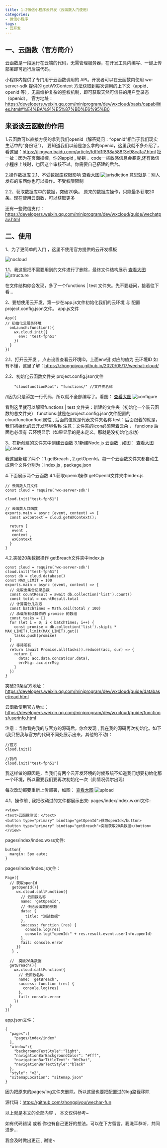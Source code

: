 ```yaml
---
title: 1-2微信小程序云开发（云函数入门使用）
categories:
- 微信小程序
tags:
- 云开发
---
```



## 一、云函数（官方简介）
云函数是一段运行在云端的代码，无需管理服务器，在开发工具内编写、一键上传部署即可运行后端代码。

小程序内提供了专门用于云函数调用的 API。开发者可以在云函数内使用 wx-server-sdk 提供的 getWXContext 方法获取到每次调用的上下文（appid、openid 等），无需维护复杂的鉴权机制，即可获取天然可信任的用户登录态（openid）。
官方地址：https://developers.weixin.qq.com/miniprogram/dev/wxcloud/basis/capabilities.html#%E4%BA%91%E5%87%BD%E6%95%B0


## 来谈谈云函数的作用
1.云函数可以直接方便的拿到我们openid（解答疑问：“openid”相当于我们现实生活中的“身份证”）。
要知道我们以前是怎么拿的openid，这里我就不多介绍了，看这里：https://jingyan.baidu.com/article/fdffd1f898a588f3e98ca1a7.html
扯一扯：因为在页面操控，你的appid , 秘钥 ，code一些敏感信息会暴露,还有微信小程序上线时，也因这个审核不过。你需要自己搭建的后台。

2.操作数据库
2.1、不受数据库权限影响
[查看大图](https://s1.ax1x.com/2020/05/24/YzzLHH.png)
![jurisdiction](https://s1.ax1x.com/2020/05/24/YzzLHH.png)
意思就是：别人发布的东西你也可以操作。不受权限限制

2.2、获取数据库中的数据，突破20条。
原来的数据库操作，只能最多获取20条。现在使用云函数，可以获取更多

还有一些微信支付：https://developers.weixin.qq.com/miniprogram/dev/wxcloud/guide/wechatpay.html

## 二、使用
1、为了更简单的入门 ，这里不使用官方提供的云开发模板 

![nocloud](https://s1.ax1x.com/2020/05/18/YfyX7V.png)

1.1、我这里把不需要用到的文件进行了删除，最终文件结构展示
[查看大图](https://s1.ax1x.com/2020/05/24/YzNeN4.png)
![structure](https://s1.ax1x.com/2020/05/24/YzNeN4.png)

在文件结构你会发现，多了一个functions | test 文件夹。先不要疑问，接着往下看...

2、要想使用云开发，第一步在app.js文件初始化我们的云环境 与 配置project.config.json文件。
app.js文件
```
App({
// 初始化云服务环境
  onLaunch:function(){
    wx.cloud.init({
      env: 'test-fph51'
    })
  }
})
```

2.1、打开云开发 ，点击设置查看云环境ID。上面env键 对应的值为 云环境ID
如有不懂，这里了解：https://zhongqiyou.github.io/2020/05/17/wechat-cloud/

2.2、初始化云函数文件夹
project.config.json文件
```
	"cloudfunctionRoot": "functions/" //文件夹名称
```
//因为只是添加一行代码，所以就不全部编写了。看图：
[查看大图](https://s1.ax1x.com/2020/05/24/Yza3kD.png)
![configure](https://s1.ax1x.com/2020/05/24/Yza3kD.png)

看到这里就可以解释functions | test 文件夹：新建的文件夹（初始化一个装云函数的总文件夹）
functions:就是在project.config.json文件配置的cloudfunctionRoot属性 , 后面的值就是代表文件夹名称
test：后面跟着的就是，我们初始化的云开发环境名称
注意：文件夹的icon必须带着云朵 ， funcions 后面也必须有 云环境显示（如果显示的是未定义。那就是没初始化成功）

3、在新创建的文件夹中创建云函数
3.1新建Node.js 云函数 , 如图：
[查看大图](https://s1.ax1x.com/2020/05/24/YzjYX4.png)
![create](https://s1.ax1x.com/2020/05/24/YzjYX4.png)

我这里新建了两个：1.getBreach , 2.getOpenId。每一个云函数文件夹都自动生成两个文件分别为：index.js , package.json


4.下面展示两个云函数
4.1.获取openid操作
getOpenId文件夹中index.js
```
// 云函数入口文件
const cloud = require('wx-server-sdk')

cloud.init("test-fph51")

// 云函数入口函数
exports.main = async (event, context) => {
  const wxContext = cloud.getWXContext();

  return {
   event , 
   context , 
   wxContext
  }
}
```

4.2.突破20条数据操作
getBreach文件夹中index.js
```
const cloud = require('wx-server-sdk')
cloud.init("test-fph51")
const db = cloud.database()
const MAX_LIMIT = 100
exports.main = async (event, context) => {
  // 先取出集合记录总数
  const countResult = await db.collection('list').count()
  const total = countResult.total
  // 计算需分几次取
  const batchTimes = Math.ceil(total / 100)
  // 承载所有读操作的 promise 的数组
  const tasks = []
  for (let i = 0; i < batchTimes; i++) {
    const promise = db.collection('list').skip(i * MAX_LIMIT).limit(MAX_LIMIT).get()
    tasks.push(promise)
  }
  // 等待所有
  return (await Promise.all(tasks)).reduce((acc, cur) => {
    return {
      data: acc.data.concat(cur.data),
      errMsg: acc.errMsg
    }
  })
}
```
突破20条官方地址：https://developers.weixin.qq.com/miniprogram/dev/wxcloud/guide/database/read.html

云函数使用官方地址：https://developers.weixin.qq.com/miniprogram/dev/wxcloud/guide/functions/userinfo.html

注意：当你看完我的与官方的源码后，你会发现 , 我在我的源码再次初始化。如下(我只把我与官方的代码不同处展示出来，其他的不动)：
```
//官方
cloud.init()

//我的
cloud.init("test-fph51")
```
我这样做的原因是，当我们有两个云开发环境的时候系统不知道我们想要初始化那一个环境，所以需要我们要再次初始化一次（此情况偶尔出现）

每次改动都要重新上传部署，如图：
[查看大图](https://s1.ax1x.com/2020/05/24/tSiE9A.png)
![upload](https://s1.ax1x.com/2020/05/24/tSiE9A.png)


4.1、操作前 , 我把改动过的文件都展示出来:
pages/index/index.wxml文件:
```
<view>
<text>云函数测试：</text>
<button type="primary" bindtap="getOpenId">获取openId</button>
<button type="primary" bindtap="getBreach">突破获取20条数据</button>
</view>
```
pages/index/index.wxss文件:
```
button{
  margin: 5px auto;
}
```

pages/index/index.js文件：
```
Page({
  // 获取openId
   getOpenId(){
     wx.cloud.callFunction({
       // 云函数名称
       name: 'getOpenId',
       // 传给云函数的参数
       data: {
         title: "测试数据"
       },
       success: function (res) {
         console.log(res)
         console.log("openId:" + res.result.event.userInfo.openId)
       },
       fail: console.error
     })
   } ,

  //  突破20条数据
  getBreach(){
    wx.cloud.callFunction({
      // 云函数名称
      name: 'getBreach',
      success: function (res) {
        console.log(res)
      },
      fail: console.error
    })
  }
})

```

app.json文件：
```
{
  "pages":[
    "pages/index/index"
  ],
  "window":{
    "backgroundTextStyle":"light",
    "navigationBarBackgroundColor": "#fff",
    "navigationBarTitleText": "WeChat",
    "navigationBarTextStyle":"black"
  },
  "style": "v2",
  "sitemapLocation": "sitemap.json"
}
```
因为把原来的pages/log文件夹删除。所以这里也要把配置过的log路径移除


源代码：https://github.com/zhongqiyou/wechar-fun







以上就是本文的全部内容 ， 本文仅供参考~

如有代码错误 或者 你也有自己更好的想法。可以在下方留言。我洗耳恭听，共同进步...

我会及时做出更正 , 谢谢~